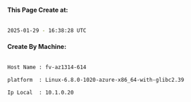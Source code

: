 
   
#### This Page Create at:

```bash

2025-01-29 - 16:38:28 UTC

```

#### Create By Machine:

```bash

Host Name : fv-az1314-614

platform  : Linux-6.8.0-1020-azure-x86_64-with-glibc2.39

Ip Local  : 10.1.0.20

```

